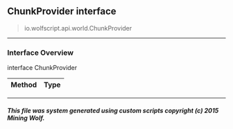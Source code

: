 ## ChunkProvider __interface__

>io.wolfscript.api.world.ChunkProvider

---

### Interface Overview

interface ChunkProvider

Method | Type   
--- | :--- 



---



##### This file was system generated using custom scripts copyright (c) 2015 Mining Wolf.
	

